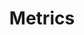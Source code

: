 ---
title: Metrics
menu:
  sidebar:
    name: Metrics
    identifier: metricas
    parent: observabilidad
    weight: 0
---